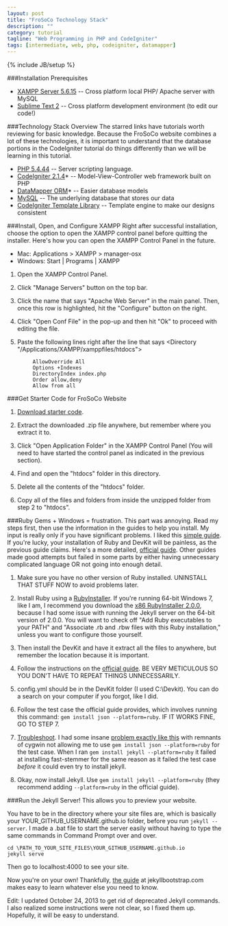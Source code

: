 ```yaml
---
layout: post
title: "FroSoCo Technology Stack"
description: ""
category: tutorial
tagline: "Web Programming in PHP and CodeIgniter"
tags: [intermediate, web, php, codeigniter, datamapper]
---
```

{% include JB/setup %}

###Installation Prerequisites
* [XAMPP Server 5.6.15](https://www.apachefriends.org/index.html) -- Cross platform local PHP/ Apache server with MySQL
* [Sublime Text 2](http://www.sublimetext.com/2) -- Cross platform development environment (to edit our code!)

###Technology Stack Overview
The starred links have tutorials worth reviewing for basic knowledge. Because the FroSoCo website combines a lot of these technologies, it is important to understand that the database portions in the CodeIgniter tutorial do things differently than we will be learning in this tutorial.
* [PHP 5.4.44](http://php.net/manual/en/index.php) -- Server scripting language.
* [CodeIgniter 2.1.4](https://codeigniter.com/user_guide/)* -- Model-View-Controller web framework built on PHP
* [DataMapper ORM](http://datamapper.wanwizard.eu/pages/toc.html)* -- Easier database models
* [MySQL](http://dev.mysql.com/doc/refman/5.7/en/) -- The underlying database that stores our data
* [CodeIgniter Template Library](https://github.com/jenssegers/CodeIgniter-Template-Library) -- Template engine to make our designs consistent


###Install, Open, and Configure XAMPP
Right after successful installation, choose the option to open the XAMPP control panel before quitting the installer. Here's how you can open the XAMPP Control Panel in the future.
* Mac: Applications > XAMPP > manager-osx
* Windows: Start | Programs | XAMPP

1. Open the XAMPP Control Panel.
2. Click "Manage Servers" button on the top bar.
3. Click the name that says "Apache Web Server" in the main panel. Then, once this row is highlighted, hit the "Configure" button on the right.
4. Click "Open Conf File" in the pop-up and then hit "Ok" to proceed with editing the file.
5. Paste the following lines right after the line that says
			<Directory "/Applications/XAMPP/xamppfiles/htdocs">

			AllowOverride All
			Options +Indexes
			DirectoryIndex index.php
			Order allow,deny
			Allow from all


###Get Starter Code for FroSoCo Website
1. [Download starter code](https://github.com/frosoco/frosoco-starter/archive/master.zip).

2. Extract the downloaded .zip file anywhere, but remember where you extract it to.

3. Click "Open Application Folder" in the XAMPP Control Panel (You will need to have started the control panel as indicated in the previous section).

4. Find and open the "htdocs" folder in this directory.

5. Delete all the contents of the "htdocs" folder.

6. Copy all of the files and folders from inside the unzipped folder from step 2 to "htdocs".

###Ruby Gems + Windows = frustration.
This part was annoying. Read my steps first, then use the information in the guides to help you install. My input is really only if you have significant problems.
I liked this [simple guide](http://www.testically.org/2012/02/02/installing-jekyll-and-ruby-on-windows/). If you're lucky, your installation of Ruby and DevKit will be painless, as the previous guide claims. Here's a more detailed, [official guide](https://github.com/oneclick/rubyinstaller/wiki/development-kit). Other guides made good attempts but failed in some parts by either having unnecessary complicated language OR not going into enough detail.

1. Make sure you have no other version of Ruby installed. UNINSTALL THAT STUFF NOW to avoid problems later.

2. Install Ruby using a [RubyInstaller](http://rubyinstaller.org/downloads/). If you're running 64-bit Windows 7, like I am, I recommend you download the [x86 RubyInstaller 2.0.0](http://rubyinstaller.org/downloads/), because I had some issue with running the Jekyll server on the 64-bit version of 2.0.0. You will want to check off "Add Ruby executables to your PATH" and "Associate .rb and .rbw files with this Ruby installation," unless you want to configure those yourself.

3. Then install the DevKit and have it extract all the files to anywhere, but remember the location because it is important.

4. Follow the instructions on the [official guide](https://github.com/oneclick/rubyinstaller/wiki/development-kit). BE VERY METICULOUS SO YOU DON'T HAVE TO REPEAT THINGS UNNECESSARILY.

5. config.yml should be in the DevKit folder (I used C:\Devkit). You can do a search on your computer if you forgot, like I did.

6. Follow the test case the official guide provides, which involves running this command: `gem install json --platform=ruby`. IF IT WORKS FINE, GO TO STEP 7.

7. [Troubleshoot](https://github.com/oneclick/rubyinstaller/wiki/Troubleshooting). I had some insane [problem exactly like this](https://groups.google.com/forum/#!topic/octopress/8pH9tJqiirA) with remnants of cygwin not allowing me to use `gem install json --platform=ruby` for the test case. When I ran `gem install jekyll --platform=ruby` it failed at installing fast-stemmer for the same reason as it failed the test case *before* it could even try to install jekyll.

8. Okay, now install Jekyll. Use `gem install jekyll --platform=ruby` (they recommend adding `--platform=ruby` in the official guide).

###Run the Jekyll Server!
This allows you to preview your website.

You have to be in the directory where your site files are, which is basically your YOUR_GITHUB_USERNAME.github.io folder, before you run `jekyll --server`. I made a .bat file to start the server easily without having to type the same commands in Command Prompt over and over.

    cd \PATH_TO_YOUR_SITE_FILES\YOUR_GITHUB_USERNAME.github.io
    jekyll serve

Then go to localhost:4000 to see your site.

Now you're on your own! Thankfully, [the guide](http://jekyllbootstrap.com/usage/jekyll-quick-start.html) at jekyllbootstrap.com makes easy to learn whatever else you need to know.

Edit: I updated October 24, 2013 to get rid of deprecated Jekyll commands. I also realized some instructions were not clear, so I fixed them up. Hopefully, it will be easy to understand.
